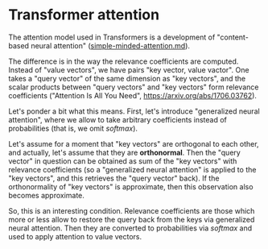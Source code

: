 # Transformer attention

The attention model used in Transformers is a development of "content-based neural attention" ([simple-minded-attention.md](https://github.com/anhinga/2020-notes/blob/master/attention-based-models/simple-minded-attention.md)).

The difference is in the way the relevance coefficients are computed. Instead of "value vectors", we have pairs
"key vector, value vactor". One takes a "query vector" of the same dimension as "key vectors", and the
scalar products between "query vectors" and "key vectors" form relevance coefficients
("Attention Is All You Need", https://arxiv.org/abs/1706.03762).

Let's ponder a bit what this means. First, let's introduce "generalized neural attention",
where we allow to take arbitrary coefficients instead of probabilities (that is, we omit _softmax_).

Let's assume for a moment that "key vectors" are orthogonal to each other, and actually, let's assume
that they are **orthonormal**. Then the "query vector" in
question can be obtained as sum of the "key vectors" with relevance coefficients (so a "generalized neural attention"
is applied to the "key vectors", and this retrieves the "query vector" back). If the orthonormality of "key vectors"
is approximate, then this observation also becomes approximate.

So, this is an interesting condition. Relevance coefficients are those which more or less allow to
restore the query back from the keys via generalized neural attention. Then they are converted to probabilities
via _softmax_ and used to apply attention to value vectors.
